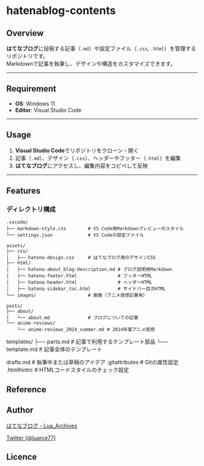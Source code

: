 # hatenablog-contents

## Overview
**はてなブログ**に投稿する記事（`.md`）や設定ファイル（`.css`, `.html`）を管理するリポジトリです。  
Markdownで記事を執筆し、デザインや構造をカスタマイズできます。

---

## Requirement
- **OS**: Windows 11  
- **Editor**: Visual Studio Code  

---

## Usage
1. **Visual Studio Code**でリポジトリをクローン・開く  
2. 記事（`.md`）、デザイン（`.css`）、ヘッダーやフッター（`.html`）を編集  
3. **はてなブログ**にアクセスし、編集内容をコピペして反映

---

## Features
### ディレクトリ構成

```plaintext
.vscode/
├── markdown-style.css        # VS Code用Markdownプレビューのスタイル
└── settings.json             # VS Codeの設定ファイル
```

```plaintext
assets/
├── css/
│   ├── hatena-design.css     # はてなブログ用のデザインCSS
├── html/
│   ├── hatena-about_blog-description.md # ブログ説明用Markdown
│   ├── hatena-footer.html               # フッターHTML
│   ├── hatena-header.html               # ヘッダーHTML
│   ├── hatena-sidebar_toc.html          # サイドバー目次HTML
└── images/                   # 画像（アニメ感想記事用）
```

```plaintext
posts/
├── about/
│   └── about.md              # ブログについての記事
└── anime-reviews/
    └── anime-reviews_2024_summer.md # 2024年夏アニメ感想
```
templates/
├── parts.md                  # 記事で利用するテンプレート部品
└── template.md               # 記事全体のテンプレート

drafts.md                     # 執筆中または草稿のアイデア
.gitattributes                # Gitの属性設定
.htmlhintrc                   # HTMLコードスタイルのチェック設定


## Reference

## Author

[はてなブログ - Lua_Archives](https://luarce.hatenablog.com/archive)

[Twitter (@luarce77)](https://twitter.com/luarce77)

## Licence

